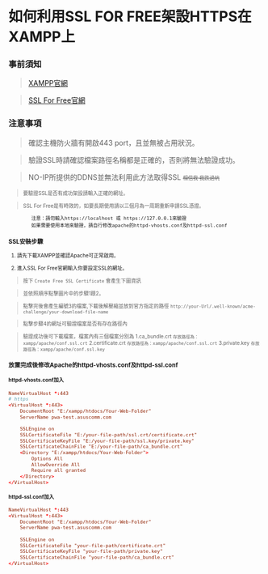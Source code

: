 # 如何利用SSL FOR FREE架設HTTPS在XAMPP上

### 事前須知

> [XAMPP官網](https://www.apachefriends.org/zh_tw/index.html)

> [SSL For Free官網](https://github.com/hauserJr/PuseServer)

### 注意事項
> 確認主機防火牆有開啟443 port，且並無被占用狀況。
 
> 驗證SSL時請確認檔案路徑名稱都是正確的，否則將無法驗證成功。
 
> NO-IP所提供的DDNS並無法利用此方法取得SSL <font size="1">~~相信我 我跌過坑~~<font size="1">

>要驗證SSL是否有成功架設請輸入正確的網址。

>SSL For Free是有時效的，如要長期使用請以三個月為一周期重新申請SSL憑證。
            
            注意：請勿輸入https://localhost 或 https://127.0.0.1來驗證
            如果需要使用本地來驗證，請自行修改apache的httpd-vhosts.conf及httpd-ssl.conf


### SSL安裝步驟
1. 請先下載XAMPP並確認Apache可正常啟用。

2. 進入SSL For Free官網輸入你要設定SSL的網址。
> 按下 `Create Free SSL Certificate` 會產生下圖資訊
    
> 並依照順序點擊圖片中的步驟1跟2。
    
> 點擊完後會產生編號3的檔案,下載後解壓縮並放到官方指定的路徑
`http://your-Url/.well-known/acme-challenge/your-download-file-name`
    
> 點擊步驟4的網址可驗證檔案是否有存在路徑內
     
> 驗證成功後可下載檔案，檔案內有三個檔案分別為
        1.ca_bundle.crt   `存放路徑為：xampp/apache/conf.ssl.crt`
        2.certificate.crt `存放路徑為：xampp/apache/conf.ssl.crt`
        3.private.key     `存放路徑為：xampp/apache/conf.ssl.key`

    
### 放置完成後修改Apache的httpd-vhosts.conf及httpd-ssl.conf
#### httpd-vhosts.conf加入
``` conf
NameVirtualHost *:443
# https
<VirtualHost *:443>
    DocumentRoot "E:/xampp/htdocs/Your-Web-Folder"
    ServerName pwa-test.asuscomm.com
	
    SSLEngine on
    SSLCertificateFile "E:/your-file-path/ssl.crt/certificate.crt"
    SSLCertificateKeyFile "E:/your-file-path/ssl.key/private.key"
    SSLCertificateChainFile "E:/your-file-path/ca_bundle.crt"
    <Directory "E:/xampp/htdocs/Your-Web-Folder">
        Options All
    	AllowOverride All
    	Require all granted
    </Directory>
</VirtualHost>
```

#### httpd-ssl.conf加入
``` conf
NameVirtualHost *:443
<VirtualHost *:443>
    DocumentRoot "E:/xampp/htdocs/Your-Web-Folder"
    ServerName pwa-test.asuscomm.com
	
    SSLEngine on
    SSLCertificateFile "your-file-path/certificate.crt"
    SSLCertificateKeyFile "your-file-path/private.key"
    SSLCertificateChainFile "your-file-path/ca_bundle.crt"
</VirtualHost>    
```






